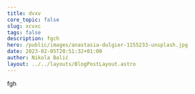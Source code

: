 ```yaml
---
title: dvxv
core_topic: false
slug: xcvxc
tags: false
description: fgch
hero: /public/images/anastasia-dulgier-1155233-unsplash.jpg
date: 2023-02-05T20:51:32+01:00
author: Nikola Balić
layout: ../../layouts/BlogPostLayout.astro
---
```

fgh